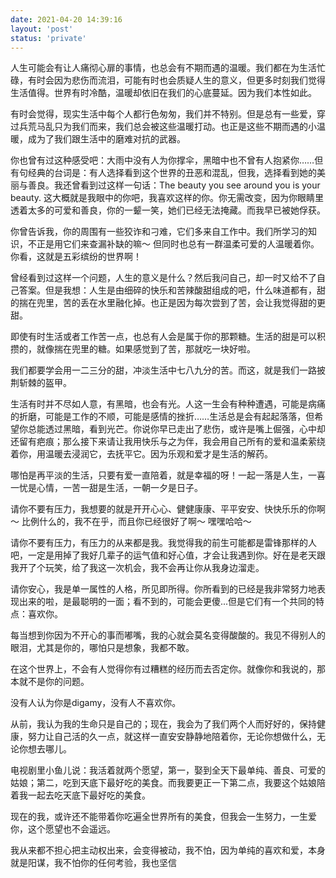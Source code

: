 ```yaml
---
date: 2021-04-20 14:39:16
layout: 'post'
status: 'private'
---
```


人生可能会有让人痛彻心扉的事情，也总会有不期而遇的温暖。我们都在为生活忙碌，有时会因为悲伤而流泪，可能有时也会质疑人生的意义，但更多时刻我们觉得生活值得。世界有时冷酷，温暖却依旧在我们的心底蔓延。因为我们本性如此。

有时会觉得，现实生活中每个人都行色匆匆，我们并不特别。但是总有一些爱，穿过兵荒马乱只为我们而来，我们总会被这些温暖打动。也正是这些不期而遇的小温暖，成为了我们跟生活中的磨难对抗的武器。

你也曾有过这种感受吧：大雨中没有人为你撑伞，黑暗中也不曾有人抱紧你……但有句经典的台词是：有人选择看到这个世界的丑恶和混乱，但我，选择看到她的美丽与善良。我还曾看到过这样一句话：The beauty you see around you is your beauty. 这大概就是我眼中的你吧，我喜欢这样的你。你无需改变，因为你眼睛里透着太多的可爱和善良，你的一颦一笑，她们已经无法掩藏。而我早已被她俘获。

你曾告诉我，你的周围有一些狡诈和刁难，它们多来自工作中。我们所学习的知识，不正是用它们来查漏补缺的嘛～ 但同时也总有一群温柔可爱的人温暖着你。你看，这就是五彩缤纷的世界啊！

曾经看到过这样一个问题，人生的意义是什么？然后我问自己，却一时又给不了自己答案。但是我想：人生是由细碎的快乐和苦辣酸甜组成的吧，什么味道都有，甜的揣在兜里，苦的丢在水里融化掉。也正是因为每次尝到了苦，会让我觉得甜的更甜。

即使有时生活或者工作苦一点，也总有人会是属于你的那颗糖。生活的甜是可以积攒的，就像揣在兜里的糖。如果感觉到了苦，那就吃一块好啦。

我们都要学会用一二三分的甜，冲淡生活中七八九分的苦。而这，就是我们一路披荆斩棘的盔甲。

生活有时并不尽如人意，有黑暗，也会有光。人这一生会有种种遭遇，可能是病痛的折磨，可能是工作的不顺，可能是感情的挫折……生活总是会有起起落落，但希望你总能透过黑暗，看到光芒。你说你早已走出了悲伤，或许是嘴上倔强，心中却还留有疤痕；那么接下来请让我用快乐与之为伴，我会用自己所有的爱和温柔萦绕着你，用温暖去浸润它，去抚平它。因为乐观和爱才是生活的解药。

哪怕是再平淡的生活，只要有爱一直陪着，就是幸福的呀！一起一落是人生，一喜一忧是心情，一苦一甜是生活，一朝一夕是日子。

请你不要有压力，我想要的就是开开心心、健健康康、平平安安、快快乐乐的你啊～ 比例什么的，我不在乎，而且你已经很好了啊～ 嘿嘿哈哈～

 请你不要有压力，有压力的从来都是我。我觉得我的前生可能都是雷锋那样的人吧，一定是用掉了我好几辈子的运气值和好心值，才会让我遇到你。好在是老天跟我开了个玩笑，给了我这一次机会，我不会再让你从我身边溜走。

请你安心，我是单一属性的人格，所见即所得。你所看到的已经是我非常努力地表现出来的啦，是最聪明的一面；看不到的，可能会更傻...但是它们有一个共同的特点：喜欢你。

每当想到你因为不开心的事而嘟嘴，我的心就会莫名变得酸酸的。我见不得别人的眼泪，尤其是你的，哪怕只是想象，我都不敢。

在这个世界上，不会有人觉得你有过糟糕的经历而去否定你。就像你和我说的，那本就不是你的问题。

没有人认为你是digamy，没有人不喜欢你。

从前，我认为我的生命只是自己的；现在，我会为了我们两个人而好好的，保持健康，努力让自己活的久一点，就这样一直安安静静地陪着你，无论你想做什么，无论你想去哪儿。

电视剧里小鱼儿说：我活着就两个愿望，第一，娶到全天下最单纯、善良、可爱的姑娘；第二，吃到天底下最好吃的美食。而我要更正一下第二点，我要这个姑娘陪着我一起去吃天底下最好吃的美食。

现在的我，或许还不能带着你吃遍全世界所有的美食，但我会一生努力，一生爱你，这个愿望也不会遥远。

我从来都不担心把主动权出来，会变得被动，我不怕，因为单纯的喜欢和爱，本身就是阳谋，我不怕你的任何考验，我也坚信



